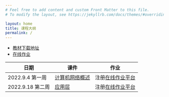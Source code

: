 ```yaml
---
# Feel free to add content and custom Front Matter to this file.
# To modify the layout, see https://jekyllrb.com/docs/themes/#overriding-theme-defaults

layout: home
title: 课程大纲
permalink: /
---
```


- [教材下载地址](./textbook)
- [在线作业](./homework)

| 日期             | 课件                                | 作业                           |
| ---------------- | ----------------------------------- | ------------------------------ |
| 2022.9.4 第一周  | [计算机网络概述](./slide/week1.pdf) | 注册[在线作业平台](./homework) |
| 2022.9.18 第二周 | [应用层](./slide/week2.pdf)         | 注册[在线作业平台](./homework) |
